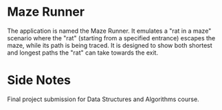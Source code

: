 # Maze Runner
The application is named the Maze Runner. It emulates a "rat in a maze" scenario where the "rat" (starting from a specified entrance) escapes the maze, while its path is being traced. It is designed to show both shortest and longest paths the "rat" can take towards the exit.

# Side Notes
Final project submission for Data Structures and Algorithms course.
